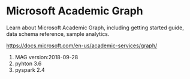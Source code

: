 # Microsoft Academic Graph  

Learn about Microsoft Academic Graph, including getting started guide, data schema reference, sample analytics.  
  
https://docs.microsoft.com/en-us/academic-services/graph/  

1. MAG version:2018-09-28  
1. pyhton 3.6  
1. pyspark 2.4    
